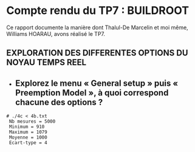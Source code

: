 # Compte rendu du TP7 :  BUILDROOT

Ce rapport documente la manière dont Thalul-De Marcelin et moi même, Williams HOARAU, avons réalisé le TP7.

## EXPLORATION DES DIFFERENTES OPTIONS DU NOYAU TEMPS REEL

- Explorez le menu « General setup » puis « Preemption Model », à quoi correspond chacune des options ?
  -  


```console
# ./4c < 4b.txt
 Nb mesures = 5000
 Minimum = 910
 Maximum = 1079
 Moyenne = 1000
 Ecart-type = 4
```

